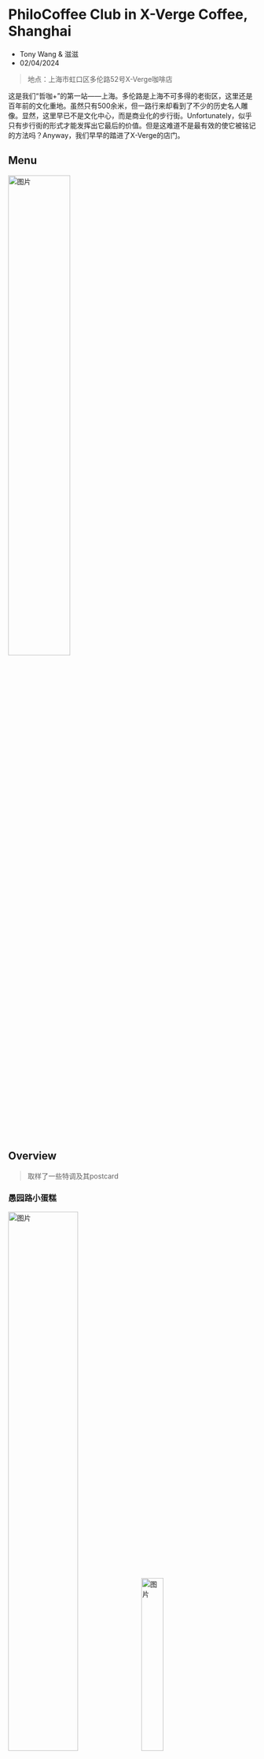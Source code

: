 # PhiloCoffee Club in X-Verge Coffee, Shanghai
- Tony Wang & 滋滋
- 02/04/2024


<!-- 内容大纲： 

 1. 今天喝到最喜欢的咖啡，一句话概括口感和风味（鼓励比喻引用手法）
 2. 今天参观珠宝的感受，比较喜欢哪个
 3. 今天印象最深刻的瞬间
 4. 自己的昵称，还有所属的大学/专业
     以上中英文皆可 -->

>地点：上海市虹口区多伦路52号X-Verge咖啡店

这是我们“哲咖+”的第一站——上海。多伦路是上海不可多得的老街区，这里还是百年前的文化重地。虽然只有500余米，但一路行来却看到了不少的历史名人雕像。显然，这里早已不是文化中心，而是商业化的步行街。Unfortunately，似乎只有步行街的形式才能发挥出它最后的价值。但是这难道不是最有效的使它被铭记的方法吗？Anyway，我们早早的踏进了X-Verge的店门。

## Menu
<img src="./0202_x_verge.assets/0206add/jmb.jpg" alt="图片" style="width: 50%; height: auto;">

## Overview
>取样了一些特调及其postcard
### 愚园路小蛋糕
<img src="./0202_x_verge.assets/0206add/xdgcard.jpg" alt="图片" style="width: 53%; height: auto;"> <img src="./0202_x_verge.assets/0206add/xdg.jpg" alt="图片" style="width: 30%; height: auto;">

### 十六铺码头
<img src="./0202_x_verge.assets/0206add/slpmt.jpg" alt="图片" style="width: 40%; height: auto;">

### 滨江绿地
<img src="./0202_x_verge.assets/0206add/bjldcard.jpg" alt="图片" style="width: 50%; height: auto;"><img src="./0202_x_verge.assets/cake.jpg" alt="图片" style="width: 28%; height: auto;">

>BTW,这些明信片的背面的上海街区画都是主理人请美术学院的学生画的
>
<img src="./0202_x_verge.assets/0206add/微信图片_202402061232361.jpg" alt="图片" style="width: 50%; height: auto;"> <img src="./0202_x_verge.assets/0206add/微信图片_20240206150636.jpg" alt="图片" style="width: 50%; height: auto;">

>这个杯子是川美的学生手作，而且是用柴窑烧制的，特别有原始之美 (滋滋：我看看我能不能为社团做一个再烧一个出来^_^)
>
<img src="./0202_x_verge.assets/cup1.jpg" alt="图片" style="width: 40%; height: auto;">

>认真烧肉桂的主理人
>
<img src="./0202_x_verge.assets/微信图片_202402042305581.jpg" alt="图片" style="width: 50%; height: auto;">

## ZJUI ECE Holly

灼烧后的肉桂散发出温暖厚重的香料味（茶色碧玺），柚子清酒与冷萃混合出柑橘调的轻盈淡雅（衡山路之夜），抹茶奶盖一如既往的苦香的绿（滨江绿地）……因此被安利了甜牙齿的伯爵红茶酱等一系列！等开学后可以试试自制特调。

珠宝课程中，最有趣的莫过于黄金镀色，幻妙的渐变金属色配上精巧的结构设计，视觉上的轮转十分惊艳。镂空戒指的戒面花纹设计也别出一格，独特的上色效果让背景纹理区别于主体花纹，幽静地闪着碎碎的黑光，衬托着图腾般的主体符号。



## ZJUI ME Yang:

我在哲咖社的第一次探店活动，来到的是上海多伦路上的X-Verge咖啡店，高雅现代珠宝与上海风特调咖啡的有机结合，是这家店最大的特点。老板对特调咖啡有着独特的理解，独创诸如十六铺码头，衡山路之夜这类咖啡酒精的混合饮料（非常的好喝），当然这就不提到“上海石库门”这杯特调，以石库门黄酒为基酒，外加盐等调味佐料，复刻《是故意的还是不小心》的表情包。这家店也有自己设计的珠宝首饰，钛金和珍珠的镶嵌体独具风格。

## 车大 moe seu mechanical

### 最喜欢的饮品
<img src="./0202_x_verge.assets/image-20240203233426882.png" alt="图片" style="width: 50%; height: auto;">

### 参观珠宝的感受
<img src="./0202_x_verge.assets/image-20240203233501977.png" alt="图片" style="width: 70%; height: auto;">

### 印象最深刻的瞬间
<img src="./0202_x_verge.assets/image-20240203233526168.png" alt="图片" style="width: 50%; height: auto;">

## 南航 半个小时  

今天最喜欢的咖啡是绿地缤纷，确实如咖啡师所言，每一口的味道都与众不同，一开始的苦到中期的涩到后面的酸甜，富有层次感层层递进。对于珠宝最喜欢的是那个耳饰，鹦鹉螺的设计，每个角度都是不同的色彩，打在珠宝上更显精致，奇妙的是如此复杂的结构重量确实很轻。印象最深刻的瞬间便是咖啡师做咖啡，那种专注的神情。

## 东华大学 明倚天  新能源与光电材料

2024年2月2日，与诸位朋友一起共聚多伦多路。多伦多路闹中取静，一排海派建筑坐落其中。在朦胧细雨中，海派建筑显得格外迷人，彰显着她的民国风情，又同时蕴藏着新时代的魅力。今天的活动主题地点：X-verge就坐落于此，一个静谧的、优雅的街道。

咖啡店的师傅穿着一身干练的西服，配以黑白两色咖啡罐中，分别储存着浅度烘培和深度烘培的咖啡豆子。咖啡店中的产品各异，最令我印象深刻的是“徐汇滨江绿地”，那是由咖啡、酒精、牛奶+柠檬酸，辅以抹茶的调制饮料。入口微酸，随后是来自于酸奶的酸甜滑润的口感盈于嘴唇，最后是抹茶的清香与微甜收尾，整体浑然天成，富有层次，让人不禁赞叹师傅调制手法之高超。

接着是珠宝参观。首先映入眼帘的是黄金制品，其中尤其以黄金戒指令人注目。黄金戒指是私人定制的，在戒指表面可以刻上客户想要的字母、文字或图案。在经过一番精心雕琢之后，再附上一层哑光黑的镀层，使得戒指不仅拥有黄金的金属光泽，同时又拥有了一份黑色的致雅。戒指的指环连接处亦是可以设计的，可以根据客户需要加上合适的条纹或图案。另外一份impressive的作品是该品牌的新品：一种由“钛金”制备的产品，即通过特殊工艺，使得产品具有绚丽的颜色，再加以钻石和珍珠的衬托，使得整个饰品在不同角度看具有不同的光泽和色彩。同时，该产品为了减免同行的盗版抄袭，提升了工艺难度。该钛金饰品的躯干部分呈丝状，工艺上却需要在细如发丝的钛金表面进行抛光。如此卓越的工艺使得我这位材料学生感到不可思议和感慨。



不管是咖啡还是珠宝，现在的问题在于，是否我们会愿意为“设计”，为“卓越”，为她的突出的highlight买单。我相信，随着社会的高质量发展，社会整体的富裕程度和审美水平都会提高，届时，我们的市场上会有更多具有“设计感”，拥有设计师“态度”和“风格”的产品出现，并逐渐成为主流。

## ZJUI EE 滋滋

多伦路有老上海独特的风味，中西结合的建筑，石块铺就的地面。X-verge不同于普通的咖啡店，这之中有一半的店面有关定制珠宝，而且，和我们的“前菜”台湾咖啡馆木结构带来的偏棕的色调和慵懒的的氛围不同，色调偏灰的店面以及棱角分明的吧台和卡座告诉我这里独具一格的现代感。当然，这样的店内装潢也和其另一半珠宝的部分相得益彰。

这里的特调不会踩雷。当然那款香料味很重还带点辣味的除外。我最喜欢的是“衡山路之夜“，淡淡的酒味，果味以及咖啡味调和的恰到好处，所以我决定以后尝试自调。肉桂摩卡着实为摩卡添上了独特的一笔风味。hhh每杯特调上的干花碎对品鉴风味帮助十分大。

在和主理人以及珠宝part的主理人聊天的过程中，我们探讨了国内消费文化以及各个城市居民生活品味的情况。其实在大陆能认真品咖啡，参与咖啡文化建构人比较少，大众对其的认可度是在的，但是认识程度及其浅薄。主理人还和我交流了杭州为什么是”美食荒漠“，在他看来这主要由于消费场所和主城区之间割裂导致的。lol作为一个杭州人，其实我之前对于这些因素都没有考虑过呢。
总之，特调为一绝，主理人有趣又帅气，咖啡和珠宝的结合耳目一新。<!--这是一个和我未来的npy约会的绝佳场所。(^_^)-->

### 最喜欢的一杯：衡山路之夜
层次丰富，恰到好处

<img src="./0202_x_verge.assets/hslzy.jpg" alt="图片" style="width: 50%; height: auto;">
<!-- 这里调整图片大小 -->

### 

## 小记

#### PT1:我们这帮工科生似乎被误会成哲学生了哈哈哈

<img src="./0202_x_verge.assets/image-20240204121535443.png" alt="图片" style="width: 50%; height: auto;">


#### PT2:今天产出了很多表情包啊啊啊

这里就不展示了

